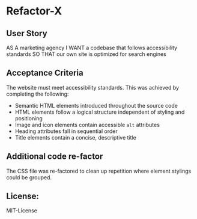 # Refactor-X

## User Story

AS A marketing agency
I WANT a codebase that follows accessibility standards
SO THAT our own site is optimized for search engines


## Acceptance Criteria

The website must meet accessibility standards. This was achieved by completing the following:

* Semantic HTML elements introduced throughout the source code
* HTML elements follow a logical structure independent of styling and positioning
* Image and icon elements contain accessible `alt` attributes
* Heading attributes fall in sequential order
* Title elements contain a concise, descriptive title

## Additional code re-factor
The CSS file was re-factored to clean up repetition where element stylings could be grouped.

## License:
MIT-License